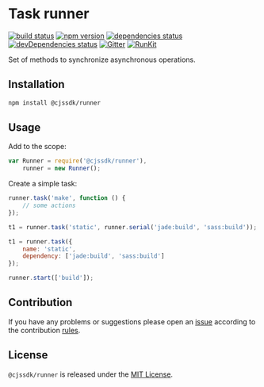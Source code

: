 Task runner
===========

[![build status](https://img.shields.io/travis/cjssdk/runner.svg?style=flat-square)](https://travis-ci.org/cjssdk/runner)
[![npm version](https://img.shields.io/npm/v/@cjssdk/runner.svg?style=flat-square)](https://www.npmjs.com/package/@cjssdk/runner)
[![dependencies status](https://img.shields.io/david/cjssdk/runner.svg?style=flat-square)](https://david-dm.org/cjssdk/runner)
[![devDependencies status](https://img.shields.io/david/dev/cjssdk/runner.svg?style=flat-square)](https://david-dm.org/cjssdk/runner?type=dev)
[![Gitter](https://img.shields.io/badge/gitter-join%20chat-blue.svg?style=flat-square)](https://gitter.im/DarkPark/cjssdk)
[![RunKit](https://img.shields.io/badge/RunKit-try-yellow.svg?style=flat-square)](https://npm.runkit.com/@cjssdk/runner)


Set of methods to synchronize asynchronous operations.


## Installation ##

```bash
npm install @cjssdk/runner
```


## Usage ##

Add to the scope:

```js
var Runner = require('@cjssdk/runner'),
    runner = new Runner();
```

Create a simple task:

```js
runner.task('make', function () {
    // some actions
});
```

```js
t1 = runner.task('static', runner.serial('jade:build', 'sass:build'));

t1 = runner.task({
    name: 'static',
    dependency: ['jade:build', 'sass:build']
});

runner.start(['build']);
```


## Contribution ##

If you have any problems or suggestions please open an [issue](https://github.com/cjssdk/runner/issues)
according to the contribution [rules](.github/contributing.md).


## License ##

`@cjssdk/runner` is released under the [MIT License](license.md).
